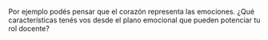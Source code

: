 Por ejemplo podés pensar que el corazón representa las emociones. ¿Qué características tenés vos desde el plano emocional que pueden potenciar tu rol docente?